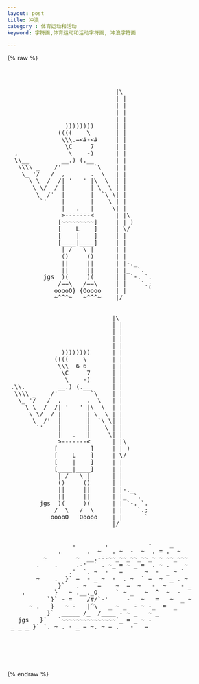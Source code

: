 ```yaml
---
layout: post
title: 冲浪
category : 体育运动和活动
keyword: 字符画,体育运动和活动字符画, 冲浪字符画

---
```

{% raw %}
<pre>


 
                              |\
                              | |
                              | |
                              | |
                              | |
                ))))))))      | |
              ((((    \       | |
               \\\.=<#-<#     | |
                \C     7      | |
  ,              \    -)      | |
  \\__         __.) (.__      | |
   \\\\ _    /'         `\    | |
    \_ '/   /  ,       .  \   | |
      \ \  /  /| '   ' |\  \  | |
       \ \/  / |       | \  \ | |
        \  /'  |       |  `\ \| |
         `'    |       |    \ | |
               |   .   |     \| |
               >-------<      | |\
              [~~~~~~~~~]     | | )
              [    L    ]     | \/ 
              [    |    ]     | |
              [____|____]     | |
               | /   \ |      | |
               ()     ()      | |
               ||     ||      | |-._
               ||     ||      | |_  `.
          jgs  )(     )(      | | `-. `.   
              /==\   /==\     | |    `.;
             ooooO} {Ooooo    | |      `
             ~^^^~   ~^^^~    |/
 
 
                             |\
                             | |
                             | |
                             | |
                             | |
               ))))))))      | |
             ((((    \       | |
              \\\  6 6       | |
               \C     7      | |
                \    -)      | |
 .\\.         __.) (.__      | |
  \\\\ _    /'         `\    | |
   \_ '/   /  ,       .  \   | |
     \ \  /  /| '   ' |\  \  | |
      \ \/  / |       | \  \ | |
       \  /'  |       |  `\ \| |
        `'    |       |    \ | |
              |   .   |     \| |
              >-------<      | |\
             [         ]     | | )
             [    L    ]     | \/ 
             [    |    ]     | |
             [____|____]     | |
              | /   \ |      | |
              ()     ()      | |
              ||     ||      | |-._
              ||     ||      | |_  `.
         jgs  )(     )(      | | `-. `.   
             /  \   /  \     | |    `.;
            ooooO   Ooooo    | |      `
                             |/


                  .        .           -     _
              .       .  ~   . ~  -  ~  . = .  ~
          ~        ~  __.---~~_~~_~~_~~_~ ~ ~~_~~~
        .    .     .-'  ` . ~_ = ~ _ =  . ~ .    ~
                 .'  `. ~  -   =      ~  -  _ ~ `
        ~    .  }` =  - _ ~  -  . ~  ` =  ~  _ . ~
              }`   . ~   =    ~  =  ~   -  ~    - _
    .        }   ~ .__,_O     ` ~ _   ~  ^  ~  -   
           `}` - =    /#/`-'     -   ~   =   ~  _ ~
      ~ .   }   ~ -   |^\   _ ~ _  - ~ -_  =  _  
           }`  _____ /_  /____ - ~ _   ~ _ 
   jgs   }`   `~~~~~~~~~~~~~~~`_ = _ ~ - 
 _ _ _ }` `. ~ . - _ = ~. ~ = .   -   =   




 </pre>
{% endraw %}

